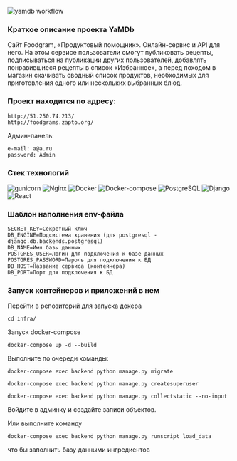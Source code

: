 ![yamdb workflow](https://github.com/Mirroxum/foodgram-project-react/actions/workflows/foodgram_workflow.yml/badge.svg)

### Краткое описание проекта YaMDb

Cайт Foodgram, «Продуктовый помощник». Онлайн-сервис и API для него. На этом сервисе пользователи смогут публиковать рецепты, подписываться на публикации других пользователей, добавлять понравившиеся рецепты в список «Избранное», а перед походом в магазин скачивать сводный список продуктов, необходимых для приготовления одного или нескольких выбранных блюд.

### Проект находится по адресу:
```
http://51.250.74.213/
http://foodgrams.zapto.org/
```
Админ-панель:
```
e-mail: a@a.ru
password: Admin
```

### Стек технологий

![gunicorn](https://img.shields.io/badge/gunicorn-blue) ![Nginx](https://img.shields.io/badge/Nginx-green) ![Docker](https://img.shields.io/badge/Docker-blue) ![Docker-compose](https://img.shields.io/badge/Docker--compose-red) ![PostgreSQL](https://img.shields.io/badge/PostgreSQL-blue) ![Django](https://img.shields.io/badge/Django-green) ![React](https://img.shields.io/badge/React-blue)


### Шаблон наполнения env-файла

```
SECRET_KEY=Секретный ключ
DB_ENGINE=Подсистема хранения (для postgresql - django.db.backends.postgresql)
DB_NAME=Имя базы данных
POSTGRES_USER=Логин для подключения к базе данных
POSTGRES_PASSWORD=Пароль для подключения к БД
DB_HOST=Название сервиса (контейнера)
DB_PORT=Порт для подключения к БД
```


### Запуск контейнеров и приложений в нем

Перейти в репозиторий для запуска докера

```
cd infra/
```

Запуск docker-compose

```
docker-compose up -d --build
```

Выполните по очереди команды:
```
docker-compose exec backend python manage.py migrate
```
```
docker-compose exec backend python manage.py createsuperuser
```
```
docker-compose exec backend python manage.py collectstatic --no-input
```
Войдите в админку и создайте записи объектов.

Или выполните команду
```
docker-compose exec backend python manage.py runscript load_data
```
что бы заполнить базу данными ингредиентов
